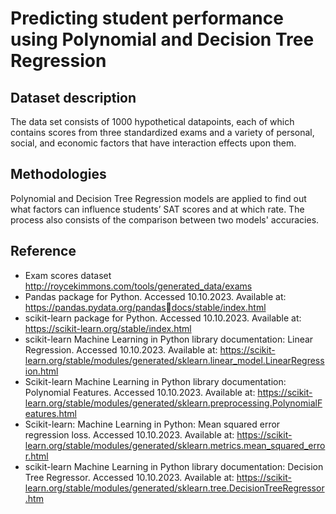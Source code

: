# Predicting student performance using Polynomial and Decision Tree Regression

## Dataset description
The data set consists of 1000 hypothetical datapoints, each of which contains scores from three standardized exams and a variety of personal, social, and economic factors that have interaction effects upon them. 

## Methodologies
Polynomial and Decision Tree Regression models are applied to find out what factors can influence students’ SAT scores and at which rate. The process also consists of the comparison between two models' accuracies.

## Reference

- Exam scores dataset http://roycekimmons.com/tools/generated_data/exams
- Pandas package for Python. Accessed 10.10.2023.
  Available at: https://pandas.pydata.org/pandasdocs/stable/index.html
- scikit-learn package for Python. Accessed 10.10.2023.
  Available at: https://scikit-learn.org/stable/index.html
- scikit-learn Machine Learning in Python library documentation: Linear Regression. Accessed 10.10.2023.
  Available at: https://scikit-learn.org/stable/modules/generated/sklearn.linear_model.LinearRegression.html
- Scikit-learn Machine Learning in Python library documentation: Polynomial Features. Accessed 10.10.2023.
  Available at: https://scikit-learn.org/stable/modules/generated/sklearn.preprocessing.PolynomialFeatures.html
- Scikit-learn: Machine Learning in Python: Mean squared error regression loss. Accessed 10.10.2023.
  Available at: https://scikit-learn.org/stable/modules/generated/sklearn.metrics.mean_squared_error.html
- scikit-learn Machine Learning in Python library documentation: Decision Tree Regressor. Accessed 10.10.2023.
  Available at: https://scikit-learn.org/stable/modules/generated/sklearn.tree.DecisionTreeRegressor.htm
